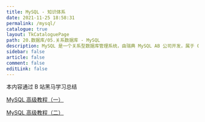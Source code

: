 ```yaml
---
title: MySQL - 知识体系
date: 2021-11-25 18:58:31
permalink: /mysql/
catalogue: true
layout: TkCataloguePage
path: 20.数据库/05.关系数据库 - MySQL
description: MySQL 是一个关系型数据库管理系统，由瑞典 MySQL AB 公司开发，属于 Oracle 旗下产品。MySQL 是最流行的关系型数据库管理系统之一，在 WEB 应用方面，MySQL 是最好的 RDBMS (Relational Database Management System，关系数据库管理系统) 应用软件之一。
sidebar: false
article: false
comment: false
editLink: false
---
```


本内容通过 B 站黑马学习总结

[MySQL 高级教程（一）](https://www.bilibili.com/video/BV1a7411Z7UV)

[MySQL 高级教程（二）](https://www.bilibili.com/video/av96911944)
